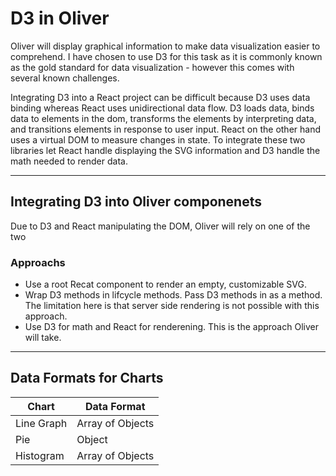 # D3 in Oliver

Oliver will display graphical information to make data visualization easier to comprehend. I have chosen to use D3 for this task as it is commonly known as the gold standard for data visualization - however this comes with several known challenges.

Integrating D3 into a React project can be difficult because D3 uses data binding whereas React uses unidirectional data flow. D3 loads data, binds data to elements in the dom, transforms the elements by interpreting data, and transitions elements in response to user input. React on the other hand uses a virtual DOM to measure changes in state. To integrate these two libraries let React handle displaying the SVG information and D3 handle the math needed to render data.

___

## Integrating D3 into Oliver componenets

Due to D3 and React manipulating the DOM, Oliver will rely on one of the two 

### Approachs
- Use a root Recat component to render an empty, customizable SVG.
- Wrap D3 methods in lifcycle methods. Pass D3 methods in as a method. The limitation here is that server side rendering is not possible with this approach.
- Use D3 for math and React for renderening. This is the approach Oliver will take.

___

## Data Formats for Charts

| Chart | Data Format |
| --- | --- |
| Line Graph | Array of Objects |
| Pie | Object |
| Histogram | Array of Objects |